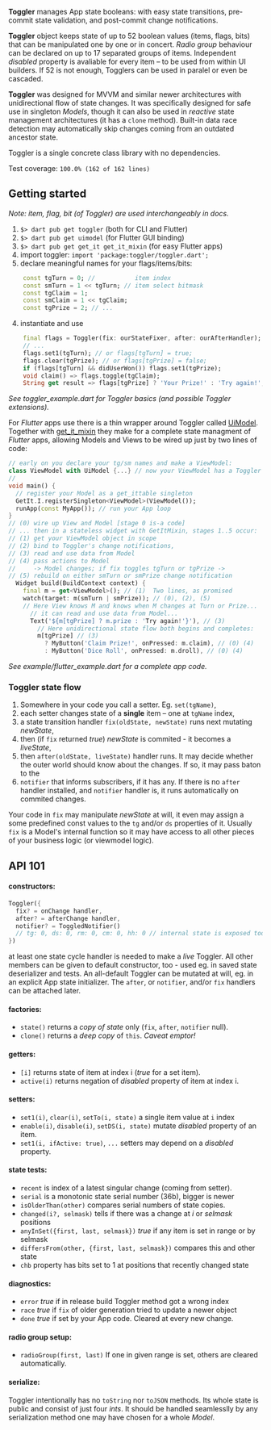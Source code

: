 **Toggler** manages App state booleans: with easy state transitions, pre-commit state validation, and post-commit change notifications.

**Toggler** object keeps state of up to 52 boolean values (items, flags, bits) that can be manipulated one by one or in concert. _Radio group_ behaviour can be declared on up to 17 separated groups of items. Independent _disabled_ property is avaliable for every item – to be used from within UI builders. If 52 is not enough, Togglers can be used in paralel or even be cascaded.

**Toggler** was designed for MVVM and similar newer architectures with unidirectional flow of state changes. It was specifically designed for safe use in singleton _Models_, though it can also be used in _reactive_ state management architectures (it has a `clone` method). Built-in data race detection may automatically skip changes coming from an outdated ancestor state.

Toggler is a single concrete class library with no dependencies.

Test coverage: `100.0% (162 of 162 lines)`

## Getting started

_Note: item, flag, bit (of Toggler) are used interchangeably in docs._

 1. `$> dart pub get toggler` (both for CLI and Flutter)
 1. `$> dart pub get uimodel` (for Flutter GUI binding)
 1. `$> dart pub get get_it get_it_mixin` (for easy Flutter apps)
 2. import toggler: `import 'package:toggler/toggler.dart';`
 3. declare meaningful names for your flags/items/bits:
 ```Dart
     const tgTurn = 0; //           item index
     const smTurn = 1 << tgTurn; // item select bitmask
     const tgClaim = 1;
     const smClaim = 1 << tgClaim;
     const tgPrize = 2; // ...
 ```
 4. instantiate and use
 ```Dart
     final flags = Toggler(fix: ourStateFixer, after: ourAfterHandler);
     // ...
     flags.set1(tgTurn); // or flags[tgTurn] = true;
     flags.clear(tgPrize); // or flags[tgPrize] = false;
     if (flags[tgTurn] && didUserWon()) flags.set1(tgPrize);
     void claim() => flags.toggle(tgClaim);
     String get result => flags[tgPrize] ? 'Your Prize!' : 'Try again!';
 ```
_See toggler_example.dart for Toggler basics (and possible Toggler extensions)._

For _Flutter_ apps use there is a thin wrapper around Toggler called [UiModel](https://pub.dev/packages/uimodel). Together with [get_it_mixin](https://pub.dev/packages/get_it_mixin) they make for a complete state managment of _Flutter_ apps, allowing Models and Views to be wired up just by two lines of code:
```Dart
// early on you declare your tg/sm names and make a ViewModel:
class ViewModel with UiModel {...} // now your ViewModel has a Toggler
//
void main() {
  // register your Model as a get_ittable singleton
  GetIt.I.registerSingleton<ViewModel>(ViewModel());
  runApp(const MyApp()); // run your App loop
}
// (0) wire up View and Model [stage 0 is-a code]
// ... then in a stateless widget with GetItMixin, stages 1..5 occur:
// (1) get your ViewModel object in scope
// (2) bind to Toggler's change notifications,
// (3) read and use data from Model
// (4) pass actions to Model
//     -> Model changes; if fix toggles tgTurn or tgPrize ->
// (5) rebuild on either smTurn or smPrize change notification
  Widget build(BuildContext context) {
    final m = get<ViewModel>(); // (1)  Two lines, as promised
    watch(target: m(smTurn | smPrize)); // (0), (2), (5)
    // Here View knows M and knows when M changes at Turn or Prize...
      // it can read and use data from Model...
      Text('${m[tgPrize] ? m.prize : 'Try again!'}'), // (3)
        // Here unidirectional state flow both begins and completes:
        m[tgPrize] // (3)
          ? MyButton('Claim Prize!', onPressed: m.claim), // (0) (4)
          : MyButton('Dice Roll', onPressed: m.droll), // (0) (4)
```
_See example/flutter_example.dart for a complete app code._


### Toggler state flow

1. Somewhere in your code you call a setter. Eg. `set(tgName)`,
2. each setter changes state of a **single** item – one at `tgName` index,
4. a state transition handler `fix(oldState, newState)` runs next mutating _newState_,
5. then (if `fix` returned _true_) _newState_ is commited - it becomes a _liveState_,
7. then `after(oldState, liveState)` handler runs. It may decide whether the outer
world should know about the changes. If so, it may pass baton to the
1. `notifier` that informs subscribers, if it has any. If there is no `after` handler installed, and `notifier` handler is, it runs automatically on commited changes.

Your code in `fix` may manipulate _newState_ at will, it even may assign a some predefined const values to the `tg` and/or `ds` properties of it. Usually `fix` is a Model's internal function so it may have access to all other pieces of your business logic (or viewmodel logic).


## API 101

#### constructors:
```Dart
Toggler({
  fix? = onChange handler, 
  after? = afterChange handler,
  notifier? = ToggledNotifier()
  // tg: 0, ds: 0, rm: 0, cm: 0, hh: 0 // internal state is exposed too
})
```
at least one state cycle handler is needed to make a _live_ Toggler. All other members can be given to default constructor, too - used eg. in saved state deserializer and tests. An all-default Toggler can be mutated at will, eg. in an explicit App state initializer. The `after`, or `notifier`, and/or `fix` handlers can be attached later.

#### factories:
- `state()` returns a _copy of state_ only (`fix`, `after`, `notifier` null).
- `clone()` returns a _deep copy_ of `this`. _Caveat emptor!_

#### getters:
- `[i]` returns state of item at index i (_true_ for a set item).
- `active(i)` returns negation of _disabled_ property of item at index i.

#### setters:
- `set1(i)`, `clear(i)`, `setTo(i, state)` a single item value at `i` index
- `enable(i)`, `disable(i)`, `setDS(i, state)` mutate _disabled_ property of an item.
- `set1(i, ifActive: true)`, `...` setters may depend on a _disabled_ property.

#### state tests:
- `recent` is index of a latest singular change (coming from setter).
- `serial` is a monotonic state serial number (36b), bigger is newer
- `isOlderThan(other)` compares serial numbers of state copies.
- `changed(i?, selmask)` tells if there was a change at _i_ or _selmask_ positions
- `anyInSet({first, last, selmask})` _true_ if any item is set in range or by selmask
- `differsFrom(other, {first, last, selmask})` compares this and other state
- `chb` property has bits set to 1 at positions that recently changed state

#### diagnostics:
- `error` _true_ if in release build Toggler method got a wrong index
- `race` _true_ if `fix` of older generation tried to update a newer object
- `done` _true_ if set by your App code. Cleared at every new change.

#### radio group setup:
- `radioGroup(first, last)` If one in given range is set, others are cleared automatically.

#### serialize:
Toggler intentionally has no `toString` nor `toJSON` methods. Its whole state is public and consist of just four _ints_. It should be handled seamlesslly by any serialization method one may have chosen for a whole _Model_.
